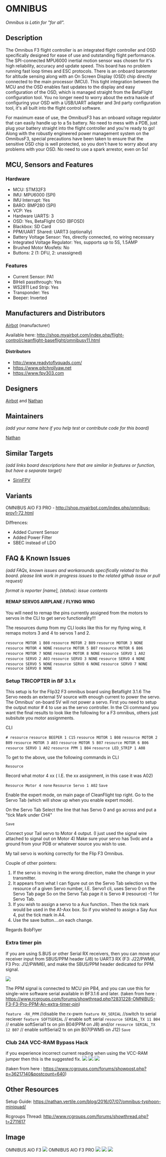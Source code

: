 # OMNIBUS

_Omnibus is Latin for "for all"._

## Description

The Omnibus F3 flight controller is an integrated flight controller and OSD specifically designed for ease of use and outstanding flight performance. The SPI-connected MPU6000 inertial motion sensor was chosen for it's high reliability, accuracy and update speed. This board has no problem running fast loop times and ESC protocols. There is an onboard barometer for altitude sensing along with an On Screen Display (OSD) chip directly connected to the main processor (MCU). This tight integration between the MCU and the OSD enables fast updates to the display and easy configuration of the OSD, which is managed straight from the BetaFlight configuration tool. You no longer need to worry about the extra hassle of configuring your OSD with a USB/UART adapter and 3rd party configuration tool, it's all built into the flight control software.

For maximum ease of use, the OmnibusF3 has an onboard voltage regulator that can easily handle up to a 5s battery. No need to mess with a PDB, just plug your battery straight into the flight controller and you're ready to go! Along with the robustly engineered power management system on the OmnibusF3, special precautions have been taken to ensure that the sensitive OSD chip is well protected, so you don't have to worry about any problems with your OSD. No need to use a spark arrestor, even on 5s!

## MCU, Sensors and Features

### Hardware

  - MCU: STM32F3
  - IMU: MPU6000 (SPI)
  - IMU Interrupt: Yes
  - BARO: BMP280 (SPI)
  - VCP: Yes
  - Hardware UARTS: 3
  - OSD: Yes, BetaFlight OSD (BFOSD)
  - Blackbox: SD Card
  - PPM/UART Shared: UART3 (optionally)
  - Battery Voltage Sensor: Yes, directly connected, no wiring necessary
  - Integrated Voltage Regulator: Yes, supports up to 5S, 1.5AMP
  - Brushed Motor Mosfets: No
  - Buttons: 2 (1: DFU, 2: unassigned)

### Features
  - Current Sensor: PA1
  - BlHeli passthrough: Yes
  - WS2811 Led Strip: Yes
  - Transponder: Yes
  - Beeper: Inverted

## Manufacturers and Distributors

[Airbot](https://myairbot.com) (manufacturer)

Available here: http://shop.myairbot.com/index.php/flight-control/cleanflight-baseflight/omnibusv11.html

#### Distributors
- http://www.readytoflyquads.com/
- https://www.pitchrollyaw.net
- https://www.fpv303.com



## Designers

[Airbot](https://myairbot.com) and [Nathan](https://github.com/nathantsoi)

## Maintainers
_(add your name here if you help test or contribute code for this board)_

[Nathan](https://github.com/nathantsoi)

## Similar Targets

_(add links board descriptions here that are similar in features or function, but have a separate target)_

- [SirinFPV](Board---SIRINFPV)

## Variants

OMNIBUS AIO F3 PRO - http://shop.myairbot.com/index.php/omnibus-prov1-72.html

Diffrences:
  - Added Current Sensor
  - Added Power Filter
  - SBEC instead of LDO

## FAQ & Known Issues
_(add FAQs, known issues and workarounds specifically related to this board. please link work in progress issues to the related github issue or pull request)_

_format is reporter [name], (status): issue contents_


#### REMAP SERVOS AIRPLANE / FLYING WING
You will need to remap the pins currently assigned from the motors to servos in the CLI to get servo functionality!!!

The resources dump from my CLI looks like this for my flying wing, it remaps motors 3 and 4 to servos 1 and 2.

`resource MOTOR 1 B08`
`resource MOTOR 2 B09`
`resource MOTOR 3 NONE`
`resource MOTOR 4 NONE`
`resource MOTOR 5 B07`
`resource MOTOR 6 B06`
`resource MOTOR 7 NONE`
`resource MOTOR 8 NONE`
`resource SERVO 1 A02`
`resource SERVO 2 A03`
`resource SERVO 3 NONE`
`resource SERVO 4 NONE`
`resource SERVO 5 NONE`
`resource SERVO 6 NONE`
`resource SERVO 7 NONE`
`resource SERVO 8 NONE`

### Setup TRICOPTER in ßF 3.1.x
This setup is for the Flip32 F3 omnibus board using Betaflight 3.1.6
The Servo needs an external 5V source with enough current to power the servo. The Omnibus' on-board 5V will not power a servo.
First you need to setup the output motor # 4 to use as the servo controller.
In the Cli command you want the final results to look like the following for a F3 omnibus, others just subsitute you motor assignments.

CLI

`# resource`
`resource BEEPER 1 C15`
`resource MOTOR 1 B08`
`resource MOTOR 2 B09`
`resource MOTOR 3 A03`
`resource MOTOR 5 B07`
`resource MOTOR 6 B06`
`resource SERVO 1 A02`
`resource PPM 1 B04`
`resource LED_STRIP 1 A08`

To get to the above, use the following commands in CLI

`Resource`

Record what motor 4 xx ( I.E. the xx assignment, in this case it was A02)

`Resource Motor 4 none`
`Resource Servo 1 A02`
`Save`

Enable the expert mode, on main page of CleanFlight top right.
Go to the Servo Tab (which will show up when you enable expert mode).

On the Servo Tab
Select the line that has Servo 0 and go across and put a "tick Mark under CH4"

`Save`

Connect your Tail servo to Motor 4 output.
(I just used the signal wire attached to signal out on Motor 4)
Make sure your servo has 5vdc and a ground from your PDB or whatever source you wish to use.

My tail servo is working correctly for the Flip F3 Omnibus.

Couple of other pointers:

1. If the servo is moving in the wrong direction, make the change in your transmitter.
2. It appears from what I can figure out on the Servo Tab selection vs the resource of a given Servo number,
I.E. Servo1 cli, uses Servo 0 on the Servo Tab page So on the Servo Tab page it is Servo # (resource) -1 for Servo Tab.
3. If you wish to assign a servo to a Aux function.. Then the tick mark would be used in the A1-Axx box. So if you wished to assign a Say Aux 4, put the tick mark in A4.
4. Use the save button....on each change.

Regards BobFlyer

### Extra timer pin
If you are using S.BUS or other Serial RX receivers, then you can move your receiver input from SBUS/PPM header (J8) to UART3 RX (F3: J22/PWM6, F3 Pro: J12/PWM6), and make the SBUS/PPM header dedicated for PPM signal.

![](https://static.rcgroups.net/forums/attachments/5/9/3/2/6/3/t9770685-40-thumb-6547DA9F-A6FA-4217-BCB0-3355A92A6AC1.jpg?d=1486736891)

The PPM signal is connected to MCU pin PB4, and you can use this for single-wire software serial available in BF3.1.6 and later.
(taken from here : https://www.rcgroups.com/forums/showthread.php?2831228-OMNIBUS-F3-F3-Pro-PPM-An-extra-timer-pin)

`feature -RX_PPM` //disable the rx-pwm
`feature RX_SERIAL` //switch to serial reciever
`feature SOFTSERIAL` // enable soft serial
`resource SERIAL_TX 11 B04` // enable softSerial1 tx on pin B04(PPM on J8)
and/or `resource SERIAL_TX 12 B07` // enable softSerial2 tx on pin B07(PWM5 on J12)
`Save`

### Club 24A VCC-RAM Bypass Hack
if you experience incorrect current reading when using the VCC-RAM jumper then this is the suggested fix.
![](https://static.rcgroups.net/forums/attachments/5/9/3/2/6/3/a9529383-153-OMNIBUS_F3_PRO_VCC-RAM_Bypass_0.jpg)
![](https://static.rcgroups.net/forums/attachments/5/9/3/2/6/3/a9529390-246-OMNIBUS_F3_PRO_VCC-RAM_Bypass_1.jpg)
![](https://static.rcgroups.net/forums/attachments/5/9/3/2/6/3/a9529395-59-OMNIBUS_F3_PRO_VCC-RAM_Bypass_3.jpg)

(taken from here : https://www.rcgroups.com/forums/showpost.php?p=36217140&postcount=640)

## Other Resources

Setup Guide: https://nathan.vertile.com/blog/2016/07/07/omnibus-typhoon-miniquad/

Rcgroups Thread: http://www.rcgroups.com/forums/showthread.php?t=2711617

## Image
OMNIBUS AIO F3
![](http://shop.myairbot.com/media/catalog/product/cache/1/image/54b2359dd2430bcca06ee462d488eb40/o/m/omnibusf3-v1.1-3.jpg)
OMNIBUS AIO F3 PRO
![](http://shop.myairbot.com/media/catalog/product/cache/1/image/54b2359dd2430bcca06ee462d488eb40/o/m/omnibusf3-pro-4_1.jpg)
![](https://nathan.vertile.com/assets/images/blog/airbot/180/omnibusf3-pro-top-a0c107c7.png)
![](https://nathan.vertile.com/assets/images/blog/airbot/180/omnibusf3-pro-bottom-c19f8aea.png)
